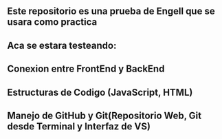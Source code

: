 ## Este repositorio es una prueba de Engell que se usara como practica
## Aca se estara testeando:
##      Conexion entre FrontEnd y BackEnd
##      Estructuras de Codigo (JavaScript, HTML)
##      Manejo de GitHub y Git(Repositorio Web, Git desde Terminal y Interfaz de VS)